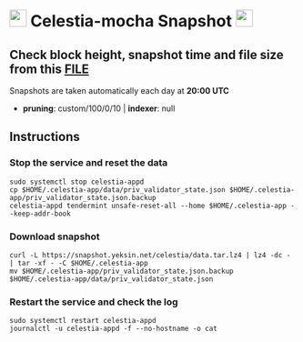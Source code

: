 # <img src="https://user-images.githubusercontent.com/110628975/209973850-513712ef-57dd-4328-8e1d-e0a2d8d4f136.png" width="30" alt=""> Celestia-mocha Snapshot <img src="https://user-images.githubusercontent.com/110628975/209973852-c4fc58fc-7a88-429b-97e9-47a693d6db9f.png" width="30"/>

## Check block height, snapshot time and file size from this <a href="https://snapshot.yeksin.net/celestia/current_state.txt" target="_blank">FILE </a>

Snapshots are taken automatically each day at **20:00 UTC**

- **pruning**: custom/100/0/10 | **indexer**: null

## Instructions

### Stop the service and reset the data

```
sudo systemctl stop celestia-appd
cp $HOME/.celestia-app/data/priv_validator_state.json $HOME/.celestia-app/priv_validator_state.json.backup
celestia-appd tendermint unsafe-reset-all --home $HOME/.celestia-app --keep-addr-book
```

### Download snapshot

```
curl -L https://snapshot.yeksin.net/celestia/data.tar.lz4 | lz4 -dc - | tar -xf - -C $HOME/.celestia-app
mv $HOME/.celestia-app/priv_validator_state.json.backup $HOME/.celestia-app/data/priv_validator_state.json
```

### Restart the service and check the log

```
sudo systemctl restart celestia-appd
journalctl -u celestia-appd -f --no-hostname -o cat
```
